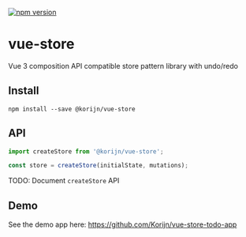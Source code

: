 [![npm version](https://badge.fury.io/js/%40korijn%2Fvue-store.svg)](https://badge.fury.io/js/%40korijn%2Fvue-store)

# vue-store

Vue 3 composition API compatible store pattern library with undo/redo

## Install

```
npm install --save @korijn/vue-store
```

## API

```js
import createStore from '@korijn/vue-store';

const store = createStore(initialState, mutations);
```

TODO: Document `createStore` API

## Demo

See the demo app here: https://github.com/Korijn/vue-store-todo-app
